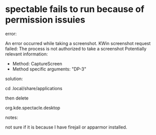 # spectable fails to run because of permission issuies

error:

An error occurred while taking a screenshot.
KWin screenshot request failed:
The process is not authorized to take a screenshot
Potentially relevant information:
- Method: CaptureScreen
- Method specific arguments: "DP-3"


solution:

cd .local/share/applications

then delete

org.kde.spectacle.desktop

notes:

not sure if it is because I have firejail or apparmor installed.
